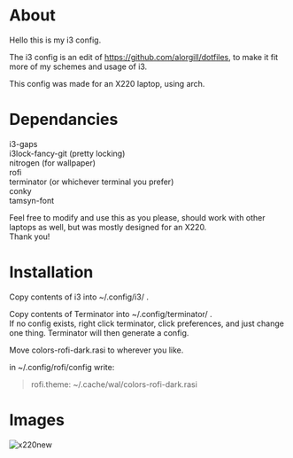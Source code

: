# About

Hello this is my i3 config.

The i3 config is an edit of https://github.com/alorgill/dotfiles, to make it fit more of my schemes and usage of i3.

This config was made for an X220 laptop, using arch.

# Dependancies
i3-gaps   
i3lock-fancy-git (pretty locking)   
nitrogen (for wallpaper)   
rofi   
terminator (or whichever terminal you prefer)   
conky   
tamsyn-font   


Feel free to modify and use this as you please, should work with other laptops as well, but was mostly designed for an X220.   
Thank you!

# Installation

Copy contents of i3 into ~/.config/i3/ .   

Copy contents of Terminator into ~/.config/terminator/ .   
If no config exists, right click terminator, click preferences, and just change one thing. Terminator will then generate a config.   

Move colors-rofi-dark.rasi to wherever you like.   

in ~/.config/rofi/config write:   

> rofi.theme: ~/.cache/wal/colors-rofi-dark.rasi


# Images
![x220new](https://user-images.githubusercontent.com/40923967/42414845-3074328e-81fc-11e8-8440-0bc7e1875f52.jpg)
